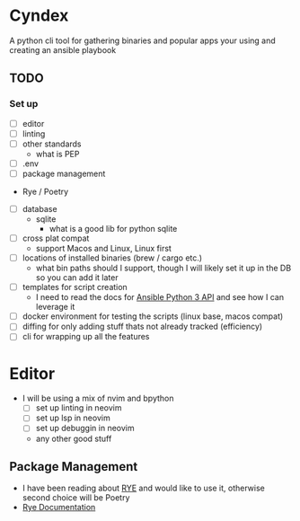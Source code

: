 # Cyndex
A python cli tool for gathering binaries and popular apps your using and creating an ansible playbook

## TODO

### Set up

- [ ] editor
- [ ] linting
- [ ] other standards
  - what is PEP
- [ ] .env
- [ ] package management
 - Rye / Poetry
- [ ] database
  - sqlite
    - what is a good lib for python sqlite
- [ ] cross plat compat
  - support Macos and Linux, Linux first
- [ ] locations of installed binaries (brew / cargo etc.)
  - what bin paths should I support, though I will likely set it up in the DB so you can add it later
- [ ] templates for script creation
  - I need to read the docs for [Ansible Python 3 API](https://docs.ansible.com/ansible/latest/dev_guide/developing_api.html) and see how I can leverage it
- [ ] docker environment for testing the scripts (linux base, macos compat)
- [ ] diffing for only adding stuff thats not already tracked (efficiency)
- [ ] cli for wrapping up all the features

# Editor
- I will be using a mix of nvim and bpython
  - [ ] set up linting in neovim
  - [ ] set up lsp in neovim
  - [ ] set up debuggin in neovim
  - any other good stuff

## Package Management

- I have been reading about [RYE](https://github.com/astral-sh/rye) and would like to use it, otherwise second choice will be Poetry
- [Rye Documentation](https://rye.astral.sh/guide/)



